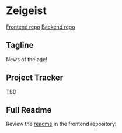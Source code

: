 # Zeigeist
<a href="https://github.com/graymok/frontend-sei-solo-project-2">Frontend repo</a>
<a href="https://github.com/graymok/backend-sei-solo-project-2">Backend repo</a>

## Tagline
News of the age!

## Project Tracker
TBD

## Full Readme
Review the <a href="https://github.com/graymok/frontend-sei-solo-project-2">readme</a> in the frontend repository!